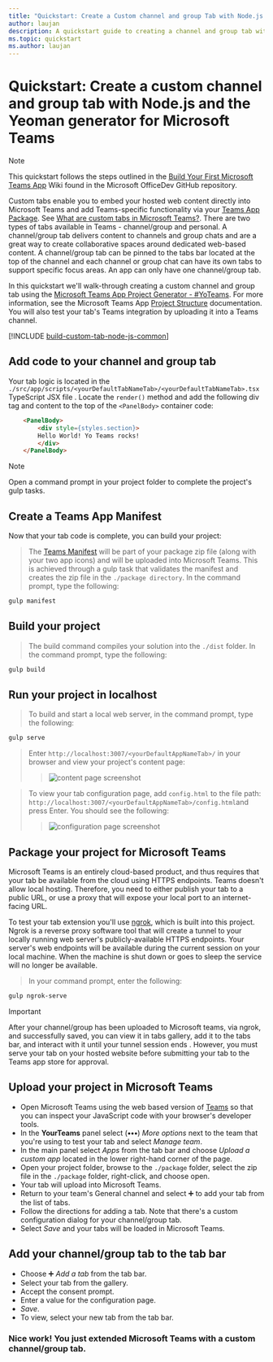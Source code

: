 ```yaml
---
title: "Quickstart: Create a Custom channel and group Tab with Node.js and the Yeoman generator for Microsoft Teams"
author: laujan
description: A quickstart guide to creating a channel and group tab with the Teams Yeoman generator for Microsoft Teams.
ms.topic: quickstart
ms.author: laujan
---
```

# Quickstart: Create a custom channel and group tab with Node.js and the Yeoman generator for Microsoft Teams 

>[!NOTE]
>This quickstart follows the steps outlined in the [Build Your First Microsoft Teams App](https://github.com/OfficeDev/generator-teams/wiki/Build-Your-First-Microsoft-Teams-App) Wiki found in the Microsoft OfficeDev GitHub repository.

Custom tabs enable you to embed your hosted web content directly into Microsoft Teams and add Teams-specific functionality via your  [Teams App Package](foo.md). See [What are custom tabs in Microsoft Teams?](/msteams-platform/tabs/what-are-custom-tabs.md). There are two types of tabs available in Teams - channel/group and personal. A channel/group tab delivers content to channels and group chats and are a great way to create collaborative spaces around dedicated web-based content. A channel/group tab can be pinned to the tabs bar located at the top of the channel and each channel or group chat can have its own tabs to support specific focus areas.  An app can only have one channel/group tab.

In this quickstart we'll walk-through creating a custom channel and group tab using the [Microsoft Teams App Project Generator - #YoTeams](/OfficeDev/generator-teams). For more information, see the Microsoft Teams App [Project Structure](https://github.com/OfficeDev/generator-teams/wiki/Project-Structure) documentation. You will also test your tab's Teams integration by uploading it into a Teams channel.

[!INCLUDE [build-custom-tab-node-js-common](../../includes/create-custom-tab-node-js-common.md)]

## Add code to your channel and group tab

Your tab logic is located in the `./src/app/scripts/<yourDefaultTabNameTab>/<yourDefaultTabNameTab>.tsx` TypeScript JSX file . Locate the `render()` method and add the following div tag and content to the top of the `<PanelBody>` container code:

```html
    <PanelBody>
        <div style={styles.section}>
        Hello World! Yo Teams rocks!
        </div>
    </PanelBody>
```

>[!NOTE]
>Open a command prompt in your project folder to complete the project's gulp tasks.

## Create a Teams App Manifest

Now that your tab code is complete, you can build your project:
>The [Teams Manifest](foo.md) will be part of your package zip file (along with your two app icons) and will be uploaded into Microsoft Teams. This is achieved through a gulp task that validates the manifest and creates the zip file in the `./package directory`. In the command prompt, type the following:

```bash
gulp manifest
```

## Build your project

>The build command compiles your solution into the `./dist` folder. In the command prompt, type the following:

```bash
gulp build
```

## Run your project in localhost

>To build and start a local web server, in the command prompt, type the following:

```bash
gulp serve
```

>Enter `http://localhost:3007/<yourDefaultAppNameTab>/` in your browser and view your project's content page:
>>![content page screenshot](/microsoftteams/platform/assets/images/tab-images/channelGroupTab.PNG)

>To view your tab configuration page, add  `config.html` to the file path: `http://localhost:3007/<yourDefaultAppNameTab>/config.html`and press Enter. You should see the following:
>>![configuration page screenshot](/microsoftteams/platform/assets/images/tab-images/configurationPage.PNG)

## Package your project for Microsoft Teams

Microsoft Teams is an entirely cloud-based product, and thus requires that your tab be available from the cloud using HTTPS endpoints. Teams doesn't allow local hosting. Therefore, you need to either publish your tab to a public URL, or use a proxy that will expose your local port to an internet-facing URL.

To test your tab extension you'll use [ngrok](https://ngrok.com/docs), which is built into this project. Ngrok is a reverse proxy software tool that will create a tunnel to your locally running web server's publicly-available HTTPS endpoints. Your server's web endpoints will be available during the current session on your local machine. When the machine is shut down or goes to sleep the service will no longer be available.

>In your command prompt, enter the following:

```bash
gulp ngrok-serve
```

> [!IMPORTANT]
> After your channel/group has been uploaded to Microsoft teams, via ngrok, and successfully saved, you can view it in tabs gallery, add it to the tabs bar, and interact with it until your tunnel session ends . However, you must serve your tab on your hosted website before submitting your tab to the Teams app store for approval.

## Upload your project in Microsoft Teams

- Open Microsoft Teams using the web based version of [Teams](https://teams.microsoft.com) so that you can inspect your JavaScript code with your browser's developer tools.
- In the **YourTeams** panel select (**&#8226;&#8226;&#8226;**) *More options* next to the team that you're using to test your tab and select *Manage team*.
- In the main panel select *Apps* from the tab bar and choose *Upload a custom app* located in the lower right-hand corner of the page.
- Open your project folder, browse to the `./package` folder, select the zip file in the `./package` folder, right-click, and choose open.
- Your tab will upload into Microsoft Teams.
- Return to your team's General channel and select ➕ to add your tab from the list of tabs.
- Follow the directions for adding a tab. Note that there's a custom configuration dialog for your channel/group tab.
- Select *Save* and your tabs will be loaded in Microsoft Teams.

## Add your channel/group tab to the tab bar

- Choose ➕ *Add a tab*  from the tab bar.
- Select your tab from the gallery.
- Accept the consent prompt.
- Enter a value for the configuration page.
- *Save*.
- To view, select your new tab from the tab bar.


### Nice work! You just extended Microsoft Teams with a custom channel/group tab.

